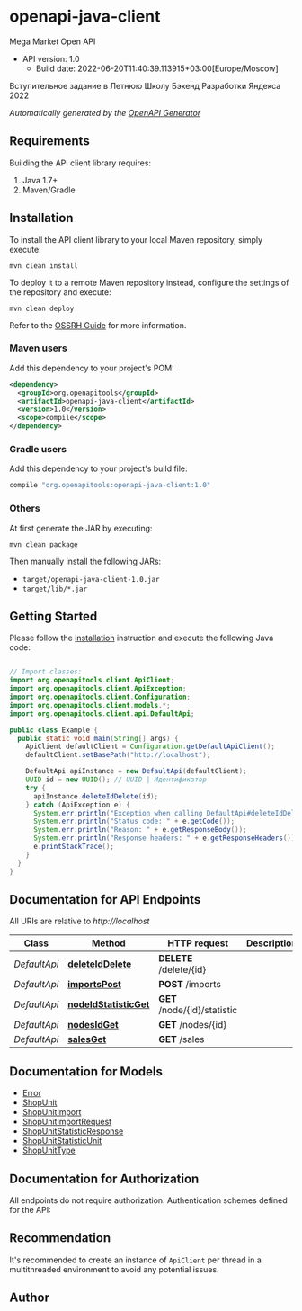 # openapi-java-client

Mega Market Open API
- API version: 1.0
  - Build date: 2022-06-20T11:40:39.113915+03:00[Europe/Moscow]

Вступительное задание в Летнюю Школу Бэкенд Разработки Яндекса 2022


*Automatically generated by the [OpenAPI Generator](https://openapi-generator.tech)*


## Requirements

Building the API client library requires:
1. Java 1.7+
2. Maven/Gradle

## Installation

To install the API client library to your local Maven repository, simply execute:

```shell
mvn clean install
```

To deploy it to a remote Maven repository instead, configure the settings of the repository and execute:

```shell
mvn clean deploy
```

Refer to the [OSSRH Guide](http://central.sonatype.org/pages/ossrh-guide.html) for more information.

### Maven users

Add this dependency to your project's POM:

```xml
<dependency>
  <groupId>org.openapitools</groupId>
  <artifactId>openapi-java-client</artifactId>
  <version>1.0</version>
  <scope>compile</scope>
</dependency>
```

### Gradle users

Add this dependency to your project's build file:

```groovy
compile "org.openapitools:openapi-java-client:1.0"
```

### Others

At first generate the JAR by executing:

```shell
mvn clean package
```

Then manually install the following JARs:

* `target/openapi-java-client-1.0.jar`
* `target/lib/*.jar`

## Getting Started

Please follow the [installation](#installation) instruction and execute the following Java code:

```java

// Import classes:
import org.openapitools.client.ApiClient;
import org.openapitools.client.ApiException;
import org.openapitools.client.Configuration;
import org.openapitools.client.models.*;
import org.openapitools.client.api.DefaultApi;

public class Example {
  public static void main(String[] args) {
    ApiClient defaultClient = Configuration.getDefaultApiClient();
    defaultClient.setBasePath("http://localhost");

    DefaultApi apiInstance = new DefaultApi(defaultClient);
    UUID id = new UUID(); // UUID | Идентификатор
    try {
      apiInstance.deleteIdDelete(id);
    } catch (ApiException e) {
      System.err.println("Exception when calling DefaultApi#deleteIdDelete");
      System.err.println("Status code: " + e.getCode());
      System.err.println("Reason: " + e.getResponseBody());
      System.err.println("Response headers: " + e.getResponseHeaders());
      e.printStackTrace();
    }
  }
}

```

## Documentation for API Endpoints

All URIs are relative to *http://localhost*

Class | Method | HTTP request | Description
------------ | ------------- | ------------- | -------------
*DefaultApi* | [**deleteIdDelete**](docs/DefaultApi.md#deleteIdDelete) | **DELETE** /delete/{id} | 
*DefaultApi* | [**importsPost**](docs/DefaultApi.md#importsPost) | **POST** /imports | 
*DefaultApi* | [**nodeIdStatisticGet**](docs/DefaultApi.md#nodeIdStatisticGet) | **GET** /node/{id}/statistic | 
*DefaultApi* | [**nodesIdGet**](docs/DefaultApi.md#nodesIdGet) | **GET** /nodes/{id} | 
*DefaultApi* | [**salesGet**](docs/DefaultApi.md#salesGet) | **GET** /sales | 


## Documentation for Models

 - [Error](docs/Error.md)
 - [ShopUnit](docs/ShopUnit.md)
 - [ShopUnitImport](docs/ShopUnitImport.md)
 - [ShopUnitImportRequest](docs/ShopUnitImportRequest.md)
 - [ShopUnitStatisticResponse](docs/ShopUnitStatisticResponse.md)
 - [ShopUnitStatisticUnit](docs/ShopUnitStatisticUnit.md)
 - [ShopUnitType](docs/ShopUnitType.md)


## Documentation for Authorization

All endpoints do not require authorization.
Authentication schemes defined for the API:

## Recommendation

It's recommended to create an instance of `ApiClient` per thread in a multithreaded environment to avoid any potential issues.

## Author



